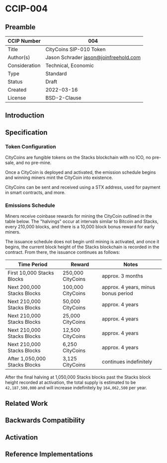 # CCIP-004

## Preamble

| CCIP Number   | 004                                   |
| ------------- | ------------------------------------- |
| Title         | CityCoins SIP-010 Token               |
| Author(s)     | Jason Schrader jason@joinfreehold.com |
| Consideration | Technical, Economic                   |
| Type          | Standard                              |
| Status        | Draft                                 |
| Created       | 2022-03-16                            |
| License       | BSD-2-Clause                          |

## Introduction

## Specification

### Token Configuration

CityCoins are fungible tokens on the Stacks blockchain with no ICO, no pre-sale, and no pre-mine.

Once a CityCoin is deployed and activated, the emission schedule begins and winning miners mint the CityCoin into existence.

CityCoins can be sent and received using a STX address, used for payment in smart contracts, and more.

### Emissions Schedule

Miners receive coinbase rewards for mining the CityCoin outlined in the table below. The "halvings" occur at intervals similar to Bitcoin and Stacks, every 210,000 blocks, and there is a 10,000 block bonus reward for early miners.

The issuance schedule does not begin until mining is activated, and once it begins, the current block height of the Stacks blockchain is recorded in the contract. From there, the issuance continues as follows:

| Time Period                   | Reward            | Notes                               |
| ----------------------------- | ----------------- | ----------------------------------- |
| First 10,000 Stacks Blocks    | 250,000 CityCoins | approx. 3 months                    |
| Next 200,000 Stacks Blocks    | 100,000 CityCoins | approx. 4 years, minus bonus period |
| Next 210,000 Stacks Blocks    | 50,000 CityCoins  | approx. 4 years                     |
| Next 210,000 Stacks Blocks    | 25,000 CityCoins  | approx. 4 years                     |
| Next 210,000 Stacks Blocks    | 12,500 CityCoins  | approx. 4 years                     |
| Next 210,000 Stacks Blocks    | 6,250 CityCoins   | approx. 4 years                     |
| After 1,050,000 Stacks Blocks | 3,125 CityCoins   | continues indefinitely              |

After the final halving at 1,050,000 Stacks blocks past the Stacks block height recorded at activation, the total supply is estimated to be `42,187,500,000` and will increase indefinitely by `164,062,500` per year.

## Related Work

## Backwards Compatibility

## Activation

## Reference Implementations
